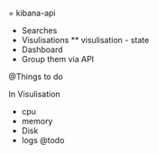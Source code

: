 = kibana-api

* Searches
* Visulisations
** visulisation - state
* Dashboard
* Group them via API

@Things to do

In Visulisation
- cpu
- memory
- Disk
- logs @todo 

